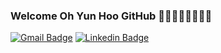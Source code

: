 ### Welcome Oh Yun Hoo GitHub 🌱🌱🌱🌱🌱🌱🌱🌱

[![Gmail Badge](https://img.shields.io/badge/Gmail-d14836?style=flat-square&logo=Gmail&logoColor=white&link=mailto:dhdbsgn111@gmail.com)](mailto:dhdbsgn111@gmail.com)
[![Linkedin Badge](https://img.shields.io/badge/-LinkedIn-blue?style=flat-square&logo=Linkedin&logoColor=white&link=https://www.linkedin.com/in/yunhoo-oh/)](https://www.linkedin.com/in/yunhoo-oh/)
	
<!--
**chalchichi/chalchichi** is a ✨ _special_ ✨ repository because its `README.md` (this file) appears on your GitHub profile.

Here are some ideas to get you started:

- 🔭 I’m currently working on ...
- 🌱 I’m currently learning ...
- 👯 I’m looking to collaborate on ...
- 🤔 I’m looking for help with ...
- 💬 Ask me about ...
- 📫 How to reach me: ...
- 😄 Pronouns: ...
- ⚡ Fun fact: ...
-->
